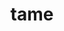 ---
category: 4-letters
denotation: null
name: tame
reference_link: https://www.etymonline.com/word/tame
root_language: null
root_name: null
title: tame
type: free
word_sums:
- respelling: tame
  sum: 'Tame + '
---